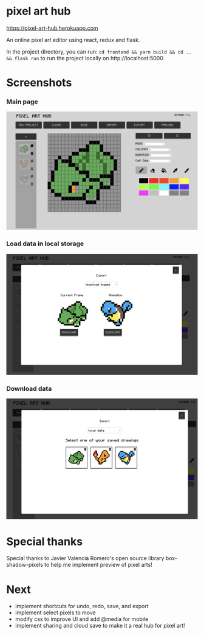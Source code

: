 # pixel art hub
https://pixel-art-hub.herokuapp.com

An online pixel art editor using react, redux and flask. 

In the project directory, you can run: `cd frontend && yarn build && cd .. && flask run` to run the project locally on http://localhost:5000

# Screenshots
### Main page
![main page](/docs/screenshot1.png)

### Load data in local storage
![load data](/docs/screenshot2.png)

### Download data
![download](/docs/screenshot3.png)

# Special thanks
Special thanks to Javier Valencia Romero's open source library box-shadow-pixels to help me implement preview of pixel arts!

# Next
* implement shortcuts for undo, redo, save, and export
* implement select pixels to move
* modify css to improve UI and add @media for mobile
* implement sharing and cloud save to make it a real hub for pixel art!
